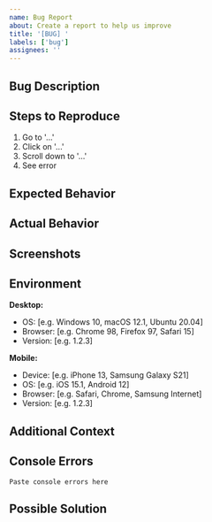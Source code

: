 ```yaml
---
name: Bug Report
about: Create a report to help us improve
title: '[BUG] '
labels: ['bug']
assignees: ''
---
```


## Bug Description
<!-- A clear and concise description of what the bug is -->

## Steps to Reproduce
<!-- Steps to reproduce the behavior -->
1. Go to '...'
2. Click on '...'
3. Scroll down to '...'
4. See error

## Expected Behavior
<!-- A clear and concise description of what you expected to happen -->

## Actual Behavior
<!-- A clear and concise description of what actually happened -->

## Screenshots
<!-- If applicable, add screenshots to help explain your problem -->

## Environment
**Desktop:**
- OS: [e.g. Windows 10, macOS 12.1, Ubuntu 20.04]
- Browser: [e.g. Chrome 98, Firefox 97, Safari 15]
- Version: [e.g. 1.2.3]

**Mobile:**
- Device: [e.g. iPhone 13, Samsung Galaxy S21]
- OS: [e.g. iOS 15.1, Android 12]
- Browser: [e.g. Safari, Chrome, Samsung Internet]
- Version: [e.g. 1.2.3]

## Additional Context
<!-- Add any other context about the problem here -->

## Console Errors
<!-- If applicable, paste any console errors or logs -->
```
Paste console errors here
```

## Possible Solution
<!-- If you have ideas on how to fix this, please share them -->